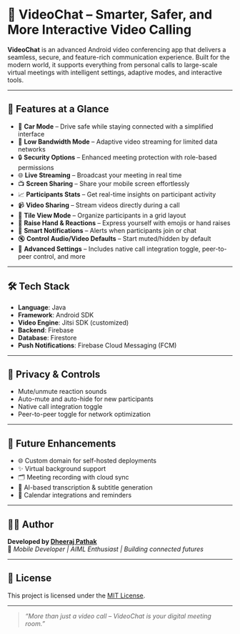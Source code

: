 # 🎥 VideoChat – Smarter, Safer, and More Interactive Video Calling

**VideoChat** is an advanced Android video conferencing app that delivers a seamless, secure, and feature-rich communication experience. Built for the modern world, it supports everything from personal calls to large-scale virtual meetings with intelligent settings, adaptive modes, and interactive tools.

---

## 📱 Features at a Glance

- 🚗 **Car Mode** – Drive safe while staying connected with a simplified interface
- 📶 **Low Bandwidth Mode** – Adaptive video streaming for limited data networks
- 🔒 **Security Options** – Enhanced meeting protection with role-based permissions
- 🌐 **Live Streaming** – Broadcast your meeting in real time
- 📺 **Screen Sharing** – Share your mobile screen effortlessly
- 📈 **Participants Stats** – Get real-time insights on participant activity
- 📹 **Video Sharing** – Stream videos directly during a call
- 🔁 **Tile View Mode** – Organize participants in a grid layout
- 👋 **Raise Hand & Reactions** – Express yourself with emojis or hand raises
- 🔔 **Smart Notifications** – Alerts when participants join or chat
- 🔇 **Control Audio/Video Defaults** – Start muted/hidden by default
- 🧠 **Advanced Settings** – Includes native call integration toggle, peer-to-peer control, and more

---

## 🛠️ Tech Stack

- **Language**: Java 
- **Framework**: Android SDK  
- **Video Engine**:  Jitsi SDK (customized)  
- **Backend**: Firebase  
- **Database**: Firestore 
- **Push Notifications**: Firebase Cloud Messaging (FCM)

---


## 🔐 Privacy & Controls

- Mute/unmute reaction sounds
- Auto-mute and auto-hide for new participants
- Native call integration toggle
- Peer-to-peer toggle for network optimization

---

## 📌 Future Enhancements

- 🌐 Custom domain for self-hosted deployments
- ✨ Virtual background support
- 🗂️ Meeting recording with cloud sync
- 💬 AI-based transcription & subtitle generation
- 📅 Calendar integrations and reminders

---

## 👨‍💻 Author

**Developed by [Dheeraj Pathak](https://github.com/Dheeraj-pathak)**  
🚀 *Mobile Developer | AIML Enthusiast | Building connected futures*  


---

## 📜 License

This project is licensed under the [MIT License](LICENSE).

---

> *“More than just a video call – VideoChat is your digital meeting room.”*  

